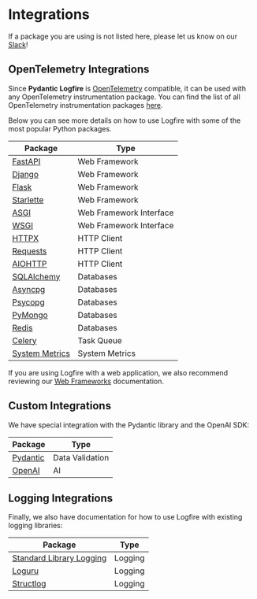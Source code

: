 # Integrations

If a package you are using is not listed here, please let us know on our [Slack][slack]!

## OpenTelemetry Integrations

Since **Pydantic Logfire** is [OpenTelemetry][opentelemetry] compatible, it can be used with any OpenTelemetry
instrumentation package. You can find the list of all OpenTelemetry instrumentation packages
[here](https://opentelemetry-python-contrib.readthedocs.io/en/latest/).

Below you can see more details on how to use Logfire with some of the most popular Python packages.

| Package                             | Type                    |
|-------------------------------------|-------------------------|
| [FastAPI](fastapi.md)               | Web Framework           |
| [Django](django.md)                 | Web Framework           |
| [Flask](flask.md)                   | Web Framework           |
| [Starlette](starlette.md)           | Web Framework           |
| [ASGI](asgi.md)                     | Web Framework Interface |
| [WSGI](wsgi.md)                     | Web Framework Interface |
| [HTTPX](httpx.md)                   | HTTP Client             |
| [Requests](requests.md)             | HTTP Client             |
| [AIOHTTP](aiohttp.md)               | HTTP Client             |
| [SQLAlchemy](sqlalchemy.md)         | Databases               |
| [Asyncpg](asyncpg.md)               | Databases               |
| [Psycopg](psycopg.md)               | Databases               |
| [PyMongo](pymongo.md)               | Databases               |
| [Redis](redis.md)                   | Databases               |
| [Celery](celery.md)                 | Task Queue              |
| [System Metrics](system_metrics.md) | System Metrics          |

If you are using Logfire with a web application, we also recommend reviewing
our [Web Frameworks](use_cases/web_frameworks.md)
documentation.

## Custom Integrations

We have special integration with the Pydantic library and the OpenAI SDK:

| Package                 | Type            |
|-------------------------|-----------------|
| [Pydantic](pydantic.md) | Data Validation |
| [OpenAI](openai.md)     | AI              |

## Logging Integrations

Finally, we also have documentation for how to use Logfire with existing logging libraries:

| Package                                | Type    |
|----------------------------------------|---------|
| [Standard Library Logging](logging.md) | Logging |
| [Loguru](loguru.md)                    | Logging |
| [Structlog](structlog.md)              | Logging |

[slack]: https://join.slack.com/t/pydanticlogfire/shared_invite/zt-2b57ljub4-936siSpHANKxoY4dna7qng
[opentelemetry]: https://opentelemetry.io/
